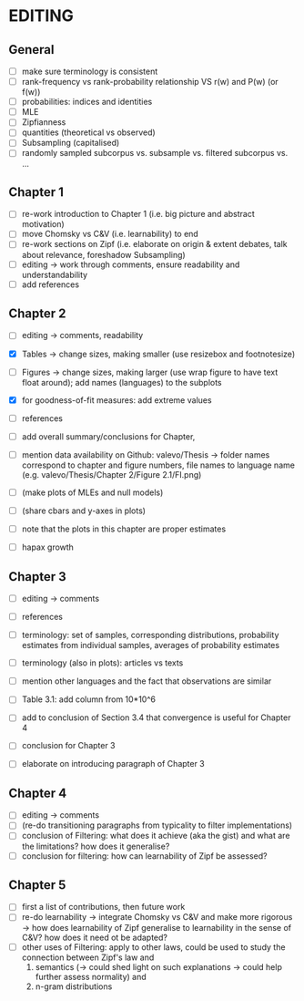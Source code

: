 # EDITING

## General

 - [ ]  make sure terminology is consistent
   - [ ] rank-frequency vs rank-probability relationship VS r(w) and P(w) (or f(w))
   - [ ] probabilities: indices and identities
   - [ ] MLE
   - [ ] Zipfianness
   - [ ] quantities (theoretical vs observed)
   - [ ] Subsampling (capitalised)
   - [ ] randomly sampled subcorpus vs. subsample vs. filtered subcorpus vs. ...

## Chapter 1

 - [ ] re-work introduction to Chapter 1 (i.e. big picture and abstract motivation)
 - [ ] move Chomsky vs C&V (i.e. learnability) to end
 - [ ] re-work sections on Zipf (i.e. elaborate on origin & extent debates, talk about relevance, foreshadow Subsampling) 
 - [ ] editing -> work through comments, ensure readability and understandability
 - [ ] add references
 
## Chapter 2

 - [ ] editing -> comments, readability
 - [x] Tables -> change sizes, making smaller (use resizebox and footnotesize)
 - [ ] Figures -> change sizes, making larger (use wrap figure to have text float around); add names (languages) to the subplots
 - [x] for goodness-of-fit measures: add extreme values
 - [ ] references
 - [ ] add overall summary/conclusions for Chapter, 
 - [ ] mention data availability on Github: valevo/Thesis -> folder names correspond to chapter and figure numbers, file names to language name (e.g. valevo/Thesis/Chapter 2/Figure 2.1/FI.png)
 - [ ] (make plots of MLEs and null models)
 - [ ] (share cbars and y-axes in plots)
 - [ ] note that the plots in this chapter are proper estimates 
 - [ ] hapax growth
 
 
## Chapter 3

 - [ ] editing -> comments
 - [ ] references
 - [ ] terminology: set of samples, corresponding distributions, probability estimates from individual samples, averages of probability estimates
 - [ ] terminology (also in plots): articles vs texts
 - [ ] mention other languages and the fact that observations are similar
 - [ ] Table 3.1: add column from 10*10^6
 - [ ] add to conclusion of Section 3.4 that convergence is useful for Chapter 4
 - [ ] conclusion for Chapter 3
 - [ ] elaborate on introducing paragraph of Chapter 3
 
 
## Chapter 4

 - [ ] editing -> comments
 - [ ] (re-do transitioning paragraphs from typicality to filter implementations)
 - [ ] conclusion of Filtering: what does it achieve (aka the gist) and what are the limitations? how does it generalise? 
 - [ ] conclusion for filtering: how can learnability of Zipf be assessed?

## Chapter 5
 - [ ] first a list of contributions, then future work
 - [ ] re-do learnability -> integrate Chomsky vs C&V and make more rigorous
    -> how does learnability of Zipf generalise to learnability in the sense of C&V? how does it need ot be adapted?
 - [ ] other uses of Filtering: apply to other laws, could be used to study the connection between Zipf's law and 
     1) semantics (-> could shed light on such explanations -> could help further assess normality) and
     2) n-gram distributions 
